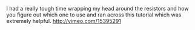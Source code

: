 I had a really tough time wrapping my head around the resistors and how
you figure out which one to use and ran across this tutorial which was
extremely helpful. <http://vimeo.com/15395291>
